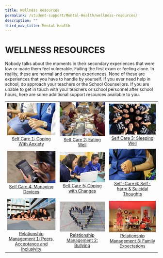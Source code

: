 ```yaml
---
title: Wellness Resources
permalink: /student-support/Mental-Health/wellness-resources/
description: ""
third_nav_title: Mental Health
---
```

# WELLNESS RESOURCES

Nobody talks about the moments in their secondary experiences that were low or made them feel vulnerable. Failing the first exam or feeling alone. In reality, these are normal and common experiences. None of these are experiences that you have to handle by yourself. If you ever need help in school, do approach your teachers or the School Counsellors. If you are unable to get in touch with your teachers or school personnel after school hours, here are some additional support resources available to you.

|   |   |   |
|:---:|:---:|:---:|
| ![](/images/Mental%20Health/FD_0605-scaled.jpg) [Self Care 1: Coping With Anxiety](https://stanthonyscanossiansec.moe.edu.sg/student-support/mental-health/wellness-resources/coping-with-anxiety/ "Self Care 1: Coping With Anxiety")  | ![](/images/Mental%20Health/Eating-Well.jpg) [Self Care 2: Eating Well](https://stanthonyscanossiansec.moe.edu.sg/student-support/mental-health/wellness-resources/eating-well/ "Self Care 2: Eating Well")  | ![](/images/Mental%20Health/Sleeping-Well-scaled.jpg) [Self Care 3: Sleeping Well](https://stanthonyscanossiansec.moe.edu.sg/student-support/mental-health/wellness-resources/sleeping-well/ "Self Care 3: Sleeping Well") |
|![](/images/Mental%20Health/Managing-Devices-scaled.jpg)  [Self Care 4: Managing Devices](https://stanthonyscanossiansec.moe.edu.sg/student-support/mental-health/wellness-resources/managing-devices/ "Self Care 4: Managing Devices")  |  ![](/images/Mental%20Health/Coping-with-Changes-scaled.jpg) [Self Care 5: Coping with Changes](https://stanthonyscanossiansec.moe.edu.sg/student-support/mental-health/wellness-resources/coping-with-changes/ "Self Care 5: Coping with Changes")| ![](/images/Mental%20Health/Self-Harm-scaled.jpg) [Self-Care 6: Self-harm & Suicidal Thoughts](https://stanthonyscanossiansec.moe.edu.sg/student-support/mental-health/wellness-resources/self-harm-suicidal-thoughts/ "Self-Care 6: Self-harm & Suicidal Thoughts") |
| ![](/images/Mental%20Health/New-Banner-image.jpg) [Relationship Management 1: Peers, Acceptance and Inclusivity](https://stanthonyscanossiansec.moe.edu.sg/student-support/mental-health/wellness-resources/peers-acceptance-and-inclusivity/ "Relationship Management 1: Peers, Acceptance and Inclusivity") |![](/images/Mental%20Health/Banner-image-6.jpg) [Relationship Management 2: Bullying](https://stanthonyscanossiansec.moe.edu.sg/student-support/mental-health/wellness-resources/bullying/ "Relationship Management 2: Bullying") | ![](/images/Mental%20Health/Banner-Image-3-scaled.jpg) [Relationship Management 3: Family Expectations](https://stanthonyscanossiansec.moe.edu.sg/student-support/mental-health/wellness-resources/family-expectations/ "Relationship Management 3: Family Expectations") |